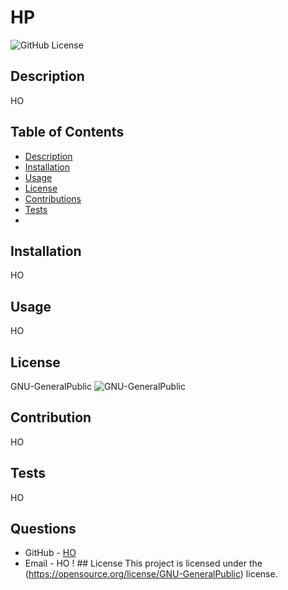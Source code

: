 # HP
  ![GitHub License](https://img.shields.io/badge/license-GNU-GeneralPublic)

  ## Description
  HO

  ## Table of Contents
  * [Description](#description)
  * [Installation](#installation)
  * [Usage](#usage)
  * [License](#License)
  * [Contributions](#Contribution)
  * [Tests](#tests)
  * 
  ## Installation
  HO

  ## Usage
  HO

  ## License
  GNU-GeneralPublic
  ![GNU-GeneralPublic](https://opensource.org/license/GNU-GeneralPublic)

  ## Contribution
  HO

  ## Tests
  HO

  ## Questions
  * GitHub - [HO](https://github.com/HO)
  * Email - HO
  ! ## License
    This project is licensed under the (https://opensource.org/license/GNU-GeneralPublic) license.
  